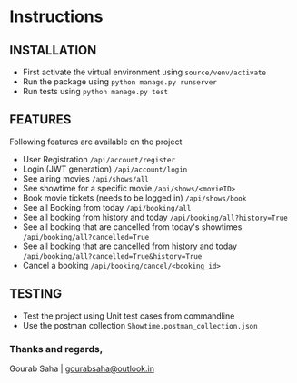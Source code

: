# Instructions

## INSTALLATION

- First activate the virtual environment using `source/venv/activate`
- Run the package using `python manage.py runserver`
- Run tests using `python manage.py test`

## FEATURES

Following features are available on the project

- User Registration `/api/account/register`
- Login (JWT generation) `/api/account/login`
- See airing movies `/api/shows/all`
- See showtime for a specific movie `/api/shows/<movieID>`
- Book movie tickets (needs to be logged in) `/api/shows/book`
- See all Booking from today `/api/booking/all`
- See all booking from history and today `/api/booking/all?history=True`
- See all booking that are cancelled from today's showtimes `/api/booking/all?cancelled=True`
- See all booking that are cancelled from history and today `/api/booking/all?cancelled=True&history=True`
- Cancel a booking `/api/booking/cancel/<booking_id>`


## TESTING

- Test the project using Unit test cases from commandline
- Use the postman collection `Showtime.postman_collection.json`

### Thanks and regards,
Gourab Saha | gourabsaha@outlook.in